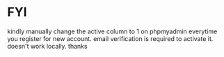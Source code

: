 # FYI

kindly manually change the active column to 1 on phpmyadmin everytime you register for new account. email verification is required to activate it. doesn't work locally. thanks
